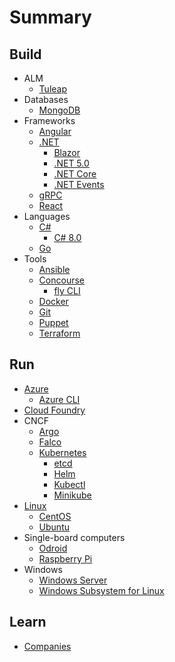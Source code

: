 # Summary

## Build

* ALM
  * [Tuleap](./docs/tuleap.md)
* Databases
  * [MongoDB](./docs/mongodb.md)
* Frameworks
  * [Angular](./docs/angular.md)
  * [.NET](./docs/dotnet.md)
    * [Blazor](./docs/blazor.md)
    * [.NET 5.0](./docs/dotnet50.md)
    * [.NET Core](./docs/dotnetcore.md)
    * [.NET Events](./docs/dotnetevents.md)
  * [gRPC](./docs/grpc.md)
  * [React](./docs/reactjs.md)
* Languages
  * [C#](./docs/csharp.md)
    * [C# 8.0](./docs/csharp80.md)
  * [Go](./docs/go.md)
* Tools
  * [Ansible](./docs/ansible.md)
  * [Concourse](./docs/concourse.md)
    * [fly CLI](./docs/fly-cli.md)
  * [Docker](./docs/docker.md)
  * [Git](./docs/git.md)
  * [Puppet](./docs/puppet.md)
  * [Terraform](./docs/terraform.md)

## Run

* [Azure](./docs/azure.md)
  * [Azure CLI](./docs/azure-cli.md)
* [Cloud Foundry](./docs/cloudfoundry.md)
* CNCF
  * [Argo](./docs/argo.md) 
  * [Falco](./docs/falco.md)
  * [Kubernetes](./docs/kubernetes.md)
    * [etcd](./docs/etcd.md)
    * [Helm](./docs/helm.md)
    * [Kubectl](./docs/kubectl.md)
    * [Minikube](./docs/minikube.md)
* [Linux](./docs/linux.md)
  * [CentOS](./docs/centos.md)
  * [Ubuntu](./docs/ubuntu.md)
* Single-board computers
  * [Odroid](./docs/odroid.md)
  * [Raspberry Pi](./docs/raspberrypi.md)
* Windows
  * [Windows Server](./docs/windows-server.md)
  * [Windows Subsystem for Linux](./docs/wsl.md)

## Learn

* [Companies](./docs/companies.md)
